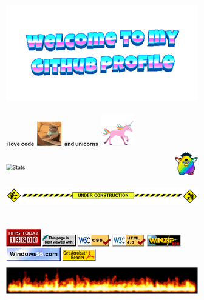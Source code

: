 <div align="center">
	<img src="welcome-header.gif" alt="welcome to my github profile">
	<br>
	<br>
</div>

**i love code**&nbsp;&nbsp;![](cat-typing.gif)&nbsp;&nbsp;**and unicorns**&nbsp;&nbsp;![](unicorn.gif)

<img src="party-furby.gif" align="right" width="60">

<br>

![Stats](https://github-readme-stats.vercel.app/api?username=slmkhanahmed&theme=dark&show_icons=true&bg_color=1a1a1a&icon_color=a0ffff)

<br>

![](under-construction.gif)


<br>
<br>

![](counter.gif) ![](badge1.gif) ![](badge2.gif) ![](badge3.png) ![](badge4.gif) ![](badge5.gif) ![](badge6.gif)

![](flames.gif)
